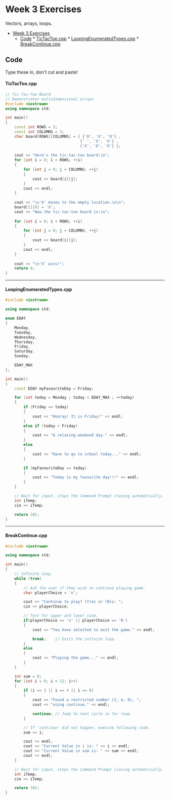 # Week 3 Exercises

Vectors, arrays, loops.

<!-- @import "[TOC]" {cmd="toc" depthFrom=1 depthTo=6 orderedList=false} -->

<!-- code_chunk_output -->

* [Week 3 Exercises](#week-3-exercises)
	* [Code](#code)
			* [TicTacToe.cpp](#tictactoecpp)
			* [LoopingEnumeratedTypes.cpp](#loopingenumeratedtypescpp)
			* [BreakContinue.cpp](#breakcontinuecpp)

<!-- /code_chunk_output -->


## Code

Type these in, don't cut and paste!

#### TicTacToe.cpp

```c++
// Tic-Tac-Toe Board
// Demonstrates multidimensional arrays
#include <iostream>
using namespace std;

int main()
{
	const int ROWS = 3;
	const int COLUMNS = 3;
	char board[ROWS][COLUMNS] = { {'O', 'X', 'O'} ,
								 {' ', 'X', 'X'} ,
								 {'X', 'O', 'O'} };
								 
	cout << "Here's the tic-tac-toe board:\n";
	for (int i = 0; i < ROWS; ++i)
	{
		for (int j = 0; j < COLUMNS; ++j)
		{
			cout << board[i][j];
		}
		cout << endl;
	}
	
	cout << "\n'X' moves to the empty location.\n\n";
	board[1][0] = 'X';
	cout << "Now the tic-tac-toe board is:\n";
	
	for (int i = 0; i < ROWS; ++i)
	{
		for (int j = 0; j < COLUMNS; ++j)
		{
			cout << board[i][j];
		}
		cout << endl;
	}
	
	cout << "\n'X' wins!";
	return 0;
}
```
___

#### LoopingEnumeratedTypes.cpp

```c++
#include <iostream>

using namespace std;

enum EDAY
{
    Monday,
    Tuesday,
    Wednesday, 
    Thursday, 
    Friday, 
    Saturday, 
    Sunday,

    EDAY_MAX
};

int main()
{
    const EDAY myFavouriteDay = Friday;

    for (int today = Monday ; today < EDAY_MAX ; ++today)
    {
        if (Friday == today)
        {
            cout << "Hooray! It is Friday!" << endl;
        }
        else if (today > Friday)
        {
            cout << "A relaxing weekend day." << endl;
        }
        else
        {
            cout << "Have to go to school today..." << endl;
        }

        if (myFavouriteDay == today)
        {
            cout << "Today is my favourite day!!!" << endl;
        }
    }

    // Wait for input, stops the Command Prompt closing automatically.
    int iTemp;
    cin >> iTemp;

    return (0);
}
```
___

#### BreakContinue.cpp

```C++
#include <iostream>

using namespace std;

int main()
{
    // Infinite loop.
    while (true)
    {
        // Ask the user if they wish to continue playing game.
        char playerChoice = 'n';

        cout << "Continue to play? (Y)es or (N)o: ";
        cin >> playerChoice;

        // Test for upper and lower case.
        if(playerChoice == 'n' || playerChoice == 'N')
        {
            cout << "You have selected to exit the game." << endl;

            break;    // Exits the infinite loop.
        }
        else
        {
            cout << "Playing the game..." << endl;
        }
    }

    int sum = 0;
    for (int i = 0; i < 12; i++)
    {
        if (i == 2 || i == 4 || i == 8)
        {
            cout << "Found a restricted number (2, 4, 8), ";
            cout << "using continue." << endl;

            continue; // Jump to next cycle in for loop.
        }

        // If 'continue' did not happen, execute following code.
        sum += i;

        cout << endl;
        cout << "Current Value in i is: " << i << endl;
        cout << "Current Value in sum is: " << sum << endl;
        cout << endl;
    }

    // Wait for input, stops the Command Prompt closing automatically.
    int iTemp;
    cin >> iTemp;

    return (0);
}
```